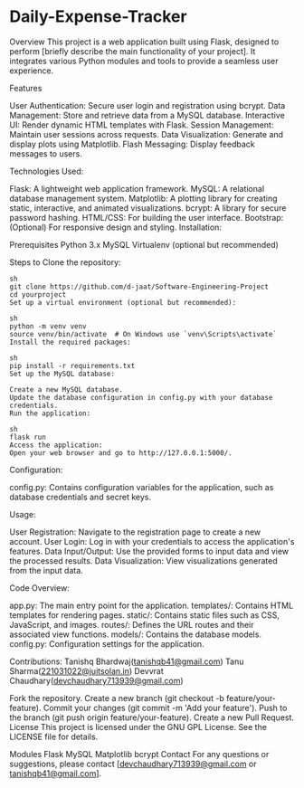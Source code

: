# Daily-Expense-Tracker
Overview
This project is a web application built using Flask, designed to perform [briefly describe the main functionality of your project]. It integrates various Python modules and tools to provide a seamless user experience.

Features

  User Authentication: Secure user login and registration using bcrypt.
  Data Management: Store and retrieve data from a MySQL database.
  Interactive UI: Render dynamic HTML templates with Flask.
  Session Management: Maintain user sessions across requests.
  Data Visualization: Generate and display plots using Matplotlib.
  Flash Messaging: Display feedback messages to users.
  
Technologies Used:

  Flask: A lightweight web application framework.
  MySQL: A relational database management system.
  Matplotlib: A plotting library for creating static, interactive, and animated visualizations.
  bcrypt: A library for secure password hashing.
  HTML/CSS: For building the user interface.
  Bootstrap: (Optional) For responsive design and styling.
Installation:

  Prerequisites
    Python 3.x
    MySQL
    Virtualenv (optional but recommended)
  
  Steps to Clone the repository:
    
    sh
    git clone https://github.com/d-jaat/Software-Engineering-Project
    cd yourproject
    Set up a virtual environment (optional but recommended):
    
    sh
    python -m venv venv
    source venv/bin/activate  # On Windows use `venv\Scripts\activate`
    Install the required packages:
    
    sh
    pip install -r requirements.txt
    Set up the MySQL database:
    
    Create a new MySQL database.
    Update the database configuration in config.py with your database credentials.
    Run the application:
    
    sh
    flask run
    Access the application:
    Open your web browser and go to http://127.0.0.1:5000/.

Configuration:

config.py: Contains configuration variables for the application, such as database credentials and secret keys.

Usage:

User Registration: Navigate to the registration page to create a new account.
User Login: Log in with your credentials to access the application's features.
Data Input/Output: Use the provided forms to input data and view the processed results.
Data Visualization: View visualizations generated from the input data.

Code Overview:

app.py: The main entry point for the application.
templates/: Contains HTML templates for rendering pages.
static/: Contains static files such as CSS, JavaScript, and images.
routes/: Defines the URL routes and their associated view functions.
models/: Contains the database models.
config.py: Configuration settings for the application.

Contributions:
  Tanishq Bhardwaj(tanishqb41@gmail.com)
  Tanu Sharma(221031022@juitsolan.in)
  Devvrat Chaudhary(devchaudhary713939@gmail.com)

Fork the repository.
Create a new branch (git checkout -b feature/your-feature).
Commit your changes (git commit -m 'Add your feature').
Push to the branch (git push origin feature/your-feature).
Create a new Pull Request.
License
This project is licensed under the GNU GPL License. See the LICENSE file for details.

Modules
    Flask
    MySQL
    Matplotlib
    bcrypt
    Contact
For any questions or suggestions, please contact [devchaudhary713939@gmail.com or tanishqb41@gmail.com].
